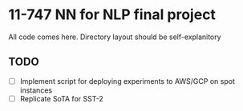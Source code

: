 # 11-747 NN for NLP final project
All code comes here.
Directory layout should be self-explanitory

## TODO
- [ ] Implement script for deploying experiments to AWS/GCP on spot instances
- [ ] Replicate SoTA for SST-2
